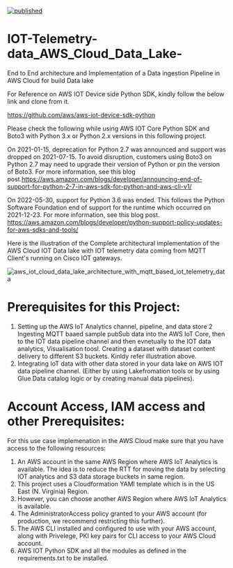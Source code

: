 [![published](https://static.production.devnetcloud.com/codeexchange/assets/images/devnet-published.svg)](https://developer.cisco.com/codeexchange/github/repo/akramIOT/IOT-Telemetry-data_AWS_Cloud_Data_Lake)

# IOT-Telemetry-data_AWS_Cloud_Data_Lake-
End to End  architecture  and  Implementation of a  Data ingestion  Pipeline in AWS Cloud for  build  Data lake 

For  Reference on AWS IOT Device side Python SDK, kindly follow the  below link and clone from it.

https://github.com/aws/aws-iot-device-sdk-python


Please check the  following  while using  AWS IOT Core Python SDK and  Boto3 with Python 3.x or Python 2.x versions in this following project.

On 2021-01-15, deprecation for Python 2.7 was announced and support was dropped on 2021-07-15. To avoid disruption, customers using Boto3 on Python 2.7 may need to upgrade their version of Python or pin the version of Boto3. For more information, see this blog post.https://aws.amazon.com/blogs/developer/announcing-end-of-support-for-python-2-7-in-aws-sdk-for-python-and-aws-cli-v1/

On 2022-05-30, support for Python 3.6 was ended. This follows the Python Software Foundation end of support for the runtime which occurred on 2021-12-23. For more information, see this blog post.
https://aws.amazon.com/blogs/developer/python-support-policy-updates-for-aws-sdks-and-tools/

Here is the  illustration of the  Complete architectural implementation of the AWS Cloud IOT  Data lake with IOT telemetry data coming from MQTT Client's
running on Cisco IOT  gateways.

![aws_iot_cloud_data_lake_architecture_with_mqtt_based_iot_telemetry_data](https://user-images.githubusercontent.com/21118209/182935437-6e72613f-4568-4f33-84e7-ae0fbba7f388.png)



Prerequisites for this Project:
================================

1) Setting up the AWS IoT Analytics channel, pipeline, and data store
2 Ingesting MQTT  baaed sample pubSub data into the AWS IoT Core, then to the IOT data pipeline channel and then evnetually to the IOT data analytics, Visualisation toosl. 
Creating a dataset with dataset content delivery to different S3 buckets. Kinldy refer illustration above. 
3) Integrating IoT data with other data stored in your data lake on AWS IOT data pipeline channel. (Either by using Lakefromation tools or by using Glue Data catalog logic or by creating manual data pipelines).


Account Access, IAM access and other  Prerequisites:
====================================================

For this use case implemenation in the AWS Cloud make sure that you have access to the following resources:

1) An AWS account in the same AWS Region where AWS IoT Analytics is available. The idea is to reduce the  RTT for moving the data by selecting IOT  analytics and  S3 data storage buckets in same  region.
3) This project uses  a Cloudformation YAMl template which is in the US East (N. Virginia) Region. 
4) However, you can choose another AWS Region where AWS IoT Analytics is available.
5) The AdministratorAccess policy granted to your AWS account (for production, we recommend restricting this further).
6) The AWS CLI installed and configured to use with your AWS account, along with Privelege, PKI key pairs for  CLI access to your AWS Cloud account.
7) AWS IOT Python SDK and all the modules as defined in the  requirements.txt to be installed. 

